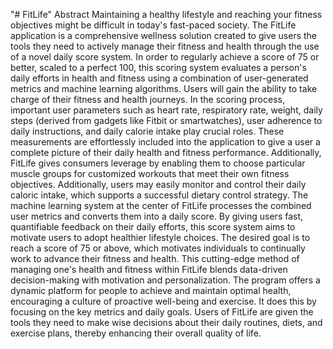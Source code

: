 "# FitLife" 
Abstract
Maintaining a healthy lifestyle and reaching your fitness objectives might be difficult in today's
fast-paced society.
The FitLife application is a comprehensive wellness solution created to give users the tools they
need to actively manage their fitness and health through the use of a novel daily score system.
In order to regularly achieve a score of 75 or better, scaled to a perfect 100, this scoring system
evaluates a person's daily efforts in health and fitness using a combination of user-generated
metrics and machine learning algorithms. Users will gain the ability to take charge of their fitness
and health journeys.
In the scoring process, important user parameters such as heart rate, respiratory rate, weight,
daily steps (derived from gadgets like Fitbit or smartwatches), user adherence to daily
instructions, and daily calorie intake play crucial roles. These measurements are effortlessly
included into the application to give a user a complete picture of their daily health and fitness
performance.
Additionally, FitLife gives consumers leverage by enabling them to choose particular muscle
groups for customized workouts that meet their own fitness objectives. Additionally, users may
easily monitor and control their daily caloric intake, which supports a successful dietary control
strategy.
The machine learning system at the center of FitLife processes the combined user metrics and
converts them into a daily score. By giving users fast, quantifiable feedback on their daily efforts,
this score system aims to motivate users to adopt healthier lifestyle choices. The desired goal is
to reach a score of 75 or above, which motivates individuals to continually work to advance their
fitness and health.
This cutting-edge method of managing one's health and fitness within FitLife blends data-driven
decision-making with motivation and personalization. The program offers a dynamic platform for
people to achieve and maintain optimal health, encouraging a culture of proactive well-being
and exercise. It does this by focusing on the key metrics and daily goals. Users of FitLife are
given the tools they need to make wise decisions about their daily routines, diets, and exercise
plans, thereby enhancing their overall quality of life.
